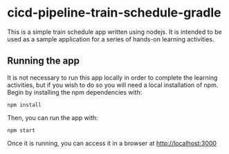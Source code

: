 # cicd-pipeline-train-schedule-gradle

This is a simple train schedule app written using nodejs. It is intended to be used as a sample application for a series of hands-on learning activities.

##  Running the app

It is not necessary to run this app locally in order to complete the learning activities, but if you wish to do so you will need a local installation of npm. Begin by installing the npm dependencies with:

    npm install

Then, you can run the app with:

    npm start

Once it is running, you can access it in a browser at [http://localhost:3000](http://localhost:3000)

